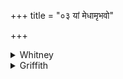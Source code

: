 +++
title = "०३ यां मेधामृभवो"

+++

<details><summary>Whitney</summary>

### Translation
3. The wisdom that the Ribhus know, the wisdom that the Asuras know, the  
excellent wisdom that the seers know—that do we cause to enter into me.

### Notes
It is the intrusion of *bhadrām* in **c** that spoils the *anuṣṭubh*,  
but does not make a regular *bṛhatī*.
</details>

<details><summary>Griffith</summary>

That excellent Intelligence which Ribhus know, and Asuras, Intelligence which sages know, we cause to enter into me.
</details>
